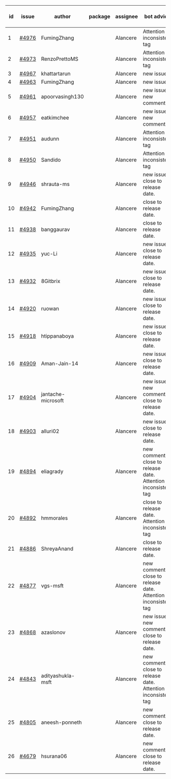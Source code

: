 | id | issue | author | package | assignee | bot advice | created date of issue | target release date | date from target |
| ------ | ------ | ------ | ------ | ------ | ------ | ------ | ------ | :-----: |
| 1 | [#4976](https://github.com/Azure/sdk-release-request/issues/4976) | FumingZhang |  | Alancere | Attention to inconsistent tag | 02-21 | 03-22 |  |
| 2 | [#4973](https://github.com/Azure/sdk-release-request/issues/4973) | RenzoPrettoMS |  | Alancere | Attention to inconsistent tag | 02-21 | 03-22 |  |
| 3 | [#4967](https://github.com/Azure/sdk-release-request/issues/4967) | khattartarun |  | Alancere | new issue. | 02-20 | 03-22 |  |
| 4 | [#4963](https://github.com/Azure/sdk-release-request/issues/4963) | FumingZhang |  | Alancere | new issue. | 02-19 | 03-22 |  |
| 5 | [#4961](https://github.com/Azure/sdk-release-request/issues/4961) | apoorvasingh130 |  | Alancere | new issue. new comment. | 02-19 | 03-22 |  |
| 6 | [#4957](https://github.com/Azure/sdk-release-request/issues/4957) | eatkimchee |  | Alancere | new issue. new comment. | 02-17 | 03-22 |  |
| 7 | [#4951](https://github.com/Azure/sdk-release-request/issues/4951) | audunn |  | Alancere | Attention to inconsistent tag | 02-16 | 03-22 |  |
| 8 | [#4950](https://github.com/Azure/sdk-release-request/issues/4950) | Sandido |  | Alancere | Attention to inconsistent tag | 02-15 | 03-22 |  |
| 9 | [#4946](https://github.com/Azure/sdk-release-request/issues/4946) | shrauta-ms |  | Alancere | new issue. close to release date.  | 02-08 | 02-23 | 1 |
| 10 | [#4942](https://github.com/Azure/sdk-release-request/issues/4942) | FumingZhang |  | Alancere | close to release date.  | 02-02 | 02-23 | 1 |
| 11 | [#4938](https://github.com/Azure/sdk-release-request/issues/4938) | banggaurav |  | Alancere | close to release date.  | 02-01 | 02-23 | 1 |
| 12 | [#4935](https://github.com/Azure/sdk-release-request/issues/4935) | yuc-Li |  | Alancere | new issue. close to release date.  | 02-01 | 02-23 | 1 |
| 13 | [#4932](https://github.com/Azure/sdk-release-request/issues/4932) | 8Gitbrix |  | Alancere | new issue. close to release date.  | 01-31 | 02-23 | 1 |
| 14 | [#4920](https://github.com/Azure/sdk-release-request/issues/4920) | ruowan |  | Alancere | new issue. close to release date.  | 01-26 | 02-23 | 1 |
| 15 | [#4918](https://github.com/Azure/sdk-release-request/issues/4918) | htippanaboya |  | Alancere | new issue. close to release date.  | 01-24 | 02-23 | 1 |
| 16 | [#4909](https://github.com/Azure/sdk-release-request/issues/4909) | Aman-Jain-14 |  | Alancere | new issue. close to release date.  | 01-22 | 02-23 | 1 |
| 17 | [#4904](https://github.com/Azure/sdk-release-request/issues/4904) | jantache-microsoft |  | Alancere | new issue. new comment. close to release date.  | 01-22 | 02-23 | 1 |
| 18 | [#4903](https://github.com/Azure/sdk-release-request/issues/4903) | alluri02 |  | Alancere | new issue. close to release date.  | 01-22 | 02-23 | 1 |
| 19 | [#4894](https://github.com/Azure/sdk-release-request/issues/4894) | eliagrady |  | Alancere | new comment. close to release date.  Attention to inconsistent tag | 01-18 | 02-23 | 1 |
| 20 | [#4892](https://github.com/Azure/sdk-release-request/issues/4892) | hmmorales |  | Alancere | close to release date.  Attention to inconsistent tag | 01-16 | 02-23 | 1 |
| 21 | [#4886](https://github.com/Azure/sdk-release-request/issues/4886) | ShreyaAnand |  | Alancere | close to release date.  | 01-15 | 02-23 | 1 |
| 22 | [#4877](https://github.com/Azure/sdk-release-request/issues/4877) | vgs-msft |  | Alancere | new comment. close to release date.  Attention to inconsistent tag | 01-09 | 02-23 | 1 |
| 23 | [#4868](https://github.com/Azure/sdk-release-request/issues/4868) | azaslonov |  | Alancere | new issue. new comment. close to release date.  | 01-08 | 02-23 | 1 |
| 24 | [#4843](https://github.com/Azure/sdk-release-request/issues/4843) | adityashukla-msft |  | Alancere | new comment. close to release date.  Attention to inconsistent tag | 12-20 | 02-23 | 1 |
| 25 | [#4805](https://github.com/Azure/sdk-release-request/issues/4805) | aneesh-ponneth |  | Alancere | new comment. close to release date.  | 11-29 | 02-23 | 1 |
| 26 | [#4679](https://github.com/Azure/sdk-release-request/issues/4679) | hsurana06 |  | Alancere | new comment. close to release date.  | 10-23 | 02-23 | 1 |
